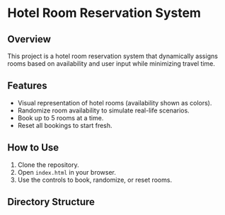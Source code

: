 # Hotel Room Reservation System

## Overview
This project is a hotel room reservation system that dynamically assigns rooms based on availability and user input while minimizing travel time.

## Features
- Visual representation of hotel rooms (availability shown as colors).
- Randomize room availability to simulate real-life scenarios.
- Book up to 5 rooms at a time.
- Reset all bookings to start fresh.

## How to Use
1. Clone the repository.
2. Open `index.html` in your browser.
3. Use the controls to book, randomize, or reset rooms.

## Directory Structure
